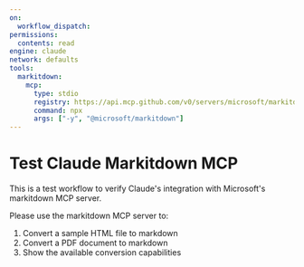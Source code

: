 ```yaml
---
on:
  workflow_dispatch:
permissions:
  contents: read
engine: claude
network: defaults
tools:
  markitdown:
    mcp:
      type: stdio
      registry: https://api.mcp.github.com/v0/servers/microsoft/markitdown
      command: npx
      args: ["-y", "@microsoft/markitdown"]
---
```


# Test Claude Markitdown MCP

This is a test workflow to verify Claude's integration with Microsoft's markitdown MCP server.

Please use the markitdown MCP server to:
1. Convert a sample HTML file to markdown
2. Convert a PDF document to markdown
3. Show the available conversion capabilities